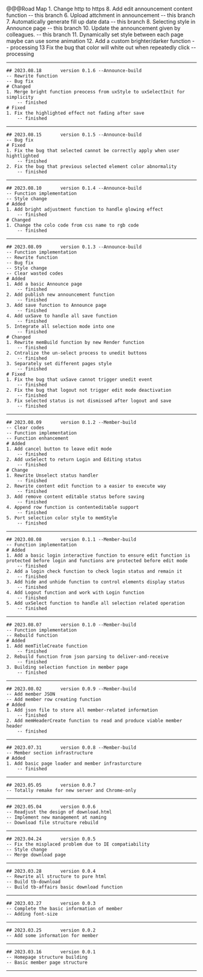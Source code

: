 @@@Road Map
	1. 	Change http to https
	8. 	Add edit announcement content function
		-- this branch
	6. 	Upload attchment in announcement
		-- this branch
	7. 	Automatically generate fill up date data
		-- this branch
	8. 	Selecting style in Announce page
		-- this branch
	10. Update the announcement given by colleagues.
		-- this branch
	11. Dynamically set style between each page maybe can use some animation
	12. Add a custom brighter/darker function
		-- processing
	13 Fix the bug that color will white out when repeatedly click
		-- processing


---
	## 2023.08.18		version 0.1.6 --Announce-build
	-- Rewrite function
	-- Bug fix
	# Changed
	1. Merge bright function preocess from uxStyle to uxSelectInit for simplicity
		-- finished
	# Fixed
	1. Fix the highlighted effect not fading after save
		-- finished
---
	## 2023.08.15		version 0.1.5 --Announce-build
	-- Bug fix
	# Fixed
	1. Fix the bug that selected cannot be correctly apply when user hightlighted
		-- finished
	2. Fix the bug that previous selected element color abnormality
		-- finished
---
	## 2023.08.10		version 0.1.4 --Announce-build
	-- Function implementation
	-- Style change
	# Added
	1. Add bright adjustment function to handle glowing effect
		-- finished
	# Changed
	1. Change the colo code from css name to rgb code
		-- finished
---
	## 2023.08.09		version 0.1.3 --Announce-build
	-- Function implementation
	-- Rewrite function
	-- Bug fix
	-- Style change
	-- Clear wasted codes
	# Added
	1. Add a basic Announce page 
		-- finished
	2. Add publish new announcement function
		-- finished
	3. Add save function to Announce page
		-- finished
	4. Add uxSave to handle all save function
		-- finished
	5. Integrate all selection mode into one
		-- finished
	# Changed
	1. Rewrite memBuild function by new Render function
		-- finished
	2. Cntralize the un-select process to unedit buttons
		-- finished
	3. Separately set different pages style
		-- finished
	# Fixed
	1. Fix the bug that uxSave cannot trigger unedit event
		-- finished
	2. Fix the bug that logout not trigger edit mode deactivation
		-- finished
	3. Fix selected status is not dismissed after logout and save
		-- finished
---
	## 2023.08.09		version 0.1.2 --Member-build
	-- Clear codes
	-- Function implementation
	-- Function enhancement
	# Added
	1. Add cancel button to leave edit mode
		-- finished
	2. Add uxSelect to return Login and Editing status
		-- finished
	# Change
	1. Rewrite Unselect status handler
		-- finished
	2. Rewrite content edit function to a easier to execute way
		-- finished
	3. Add remove content editable status before saving
		-- finished
	4. Append row function is contenteditable support
		-- finished
	5. Port selection color style to memStyle
		-- finished
---
	## 2023.08.08		version 0.1.1 --Member-build
	-- Function implementation
	# Added
	1. Add a basic login interactive function to ensure edit function is protected before login and functions are protected before edit mode
		-- finished
	2. Add a login check function to check login status and remain it
		-- finished
	3. Add hide and unhide function to control elements display status
		-- finished
	4. Add Logout function and work with Login function
		-- finished
	5. Add uxSelect function to handle all selection related operation
		-- finished
---
	## 2023.08.07		version 0.1.0 --Member-build
	-- Function implementation
	-- Rebuild function
	# Added
	1. Add memTitleCreate function
		-- finished
	2. Rebuild function from json parsing to deliver-and-receive
		-- finished
	3. Building selection function in member page
		-- finished
---
	## 2023.08.02		version 0.0.9 --Member-build
	-- Add member JSON
	-- Add member row creating function
	# Added
	1. Add json file to store all member-related information
		-- finished
	2. Add memHeaderCreate function to read and produce viable member header
		-- finished
---
	## 2023.07.31		version 0.0.8 --Member-build
	-- Member section infrastructure
	# Added
	1. Add basic page loader and member infrasturcture
		-- finished		
---
	## 2023.05.05		version 0.0.7
	-- Totally remake for new server and Chrome-only
---
	## 2023.05.04		version 0.0.6
	-- Readjust the design of download.html
	-- Implement new management at naming
	-- Download file structure rebuild
---
	## 2023.04.24		version 0.0.5
	-- Fix the misplaced problem due to IE compatiability
	-- Style change
	-- Merge download page
---
	## 2023.03.28		version 0.0.4
	-- Rewrite all structure to pure html
	-- Build tb-download
	-- Build tb-affairs basic download function
---
	## 2023.03.27		version 0.0.3
	-- Complete the basic information of member
	-- Adding font-size 
---
	## 2023.03.25		version 0.0.2
	-- Add some information for member
---
	## 2023.03.16		version 0.0.1
	-- Homepage structure building
	-- Basic member page structure
---
